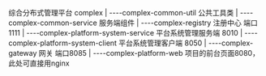 综合分布式管理平台
complex
  |
  ----complex-common-util  公共工具类
  |
  ----complex-common-service 服务端组件
  |
  ----complex-registry 注册中心 端口 1111
  |
  ----complex-platform-system-service 平台系统管理服务端 8010
  |
  ----complex-platform-system-client  平台系统管理客户端 8050
  |
  ----complex-gateway 网关 端口8085
  |
  ----complex-platform-web 项目的前台页面8080，此处可直接用nginx 
  
  



